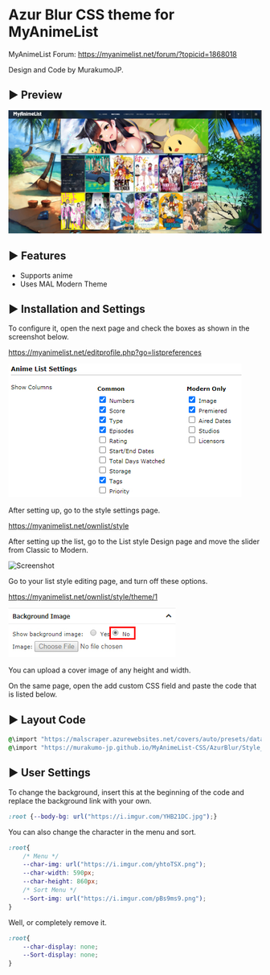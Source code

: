 # Azur Blur CSS theme for MyAnimeList

MyAnimeList Forum: https://myanimelist.net/forum/?topicid=1868018

Design and Code by MurakumoJP.

## ► Preview
![Screenshot](AzurBlur.jpg?raw=true)

## ► Features

* Supports anime
* Uses MAL Modern Theme

## ► Installation and Settings

To configure it, open the next page and check the boxes as shown in the screenshot below.

https://myanimelist.net/editprofile.php?go=listpreferences

![Screenshot](Settings/AnimeListSettings.jpg?raw=true)

After setting up, go to the style settings page.

https://myanimelist.net/ownlist/style

After setting up the list, go to the List style Design page and move the slider from Classic to Modern.

![Screenshot](preview/ListSettings/StyleEdit.png?raw=true)

Go to your list style editing page, and turn off these options.

https://myanimelist.net/ownlist/style/theme/1

![Screenshot](Settings/BgOff.jpg?raw=true)

You can upload a cover image of any height and width.

On the same page, open the add custom CSS field and paste the code that is listed below.

## ► Layout Code

```css
@\import "https://malscraper.azurewebsites.net/covers/auto/presets/dataimagelinkafter";
@\import "https://murakumo-jp.github.io/MyAnimeList-CSS/AzurBlur/Style_min.css";
```

## ► User Settings

To change the background, insert this at the beginning of the code and replace the background link with your own.

```css
:root {--body-bg: url("https://i.imgur.com/YHB21DC.jpg");}
```

You can also change the character in the menu and sort.

```css
:root{
	/* Menu */
	--char-img: url("https://i.imgur.com/yhtoTSX.png");
	--char-width: 590px;
	--char-height: 860px;
	/* Sort Menu */
	--Sort-img: url("https://i.imgur.com/pBs9ms9.png");
}
```

Well, or completely remove it.

```css
:root{
	--char-display: none;
	--Sort-display: none;
}
```
